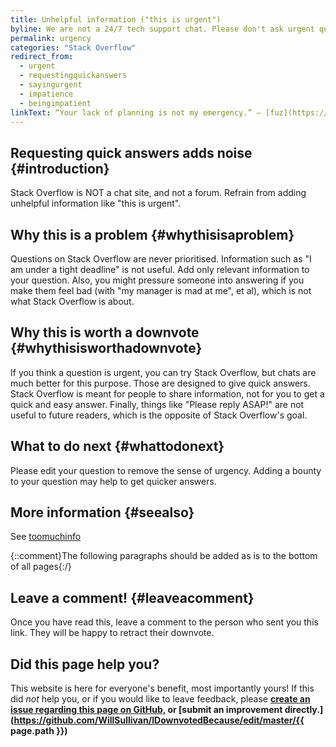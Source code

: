 ```yaml
---
title: Unhelpful information ("this is urgent")
byline: We are not a 24/7 tech support chat. Please don't ask urgent questions.
permalink: urgency
categories: "Stack Overflow"
redirect_from:
  - urgent
  - requestingquickanswers
  - sayingurgent
  - impatience
  - beingimpatient
linkText: “Your lack of planning is not my emergency.” – [fuz](https://meta.stackoverflow.com/questions/326569/under-what-circumstances-may-i-add-urgent-or-other-similar-phrases-to-my-quest#comment768346_326569)
---
```

## Requesting quick answers adds noise {#introduction}
Stack Overflow is NOT a chat site, and not a forum. Refrain from adding unhelpful information like "this is urgent".

## Why this is a problem {#whythisisaproblem}
Questions on Stack Overflow are never prioritised. Information such as "I am under a tight deadline" is not useful. Add only relevant information to your question. Also, you might pressure someone into answering if you make them feel bad (with "my manager is mad at me", et al), which is not what Stack Overflow is about.

## Why this is worth a downvote {#whythisisworthadownvote}
If you think a question is urgent, you can try Stack Overflow, but chats are much better for this purpose. Those are designed to give quick answers. Stack Overflow is meant for people to share information, not for you to get a quick and easy answer. Finally, things like "Please reply ASAP!" are not useful to future readers, which is the opposite of Stack Overflow's goal.

## What to do next {#whattodonext}
Please edit your question to remove the sense of urgency. Adding a bounty to your question may help to get quicker answers.

## More information {#seealso}
See [toomuchinfo](toomuchinfo.md)

{::comment}The following paragraphs should be added as is to the bottom of all pages{:/}
## Leave a comment! {#leaveacomment}
Once you have read this, leave a comment to the person who sent you this link. They will be happy to retract their downvote.

## Did this page help you?
This website is here for everyone's benefit, most importantly yours! If this did <i>not</i> help you, or if you would
like to leave feedback, please **[create an issue regarding this page on GitHub,](https://github.com/WillSullivan/IDownvotedBecause/issues/new) or [submit an improvement directly.](https://github.com/WillSullivan/IDownvotedBecause/edit/master/{{ page.path }})**
